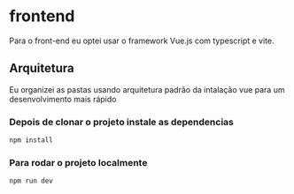 # frontend

Para o front-end eu optei usar o framework Vue.js com typescript e vite.

## Arquitetura

Eu organizei as pastas usando arquitetura padrão da intalação vue para um desenvolvimento mais rápido

### Depois de clonar o projeto instale as dependencias

```sh
npm install
```

### Para rodar o projeto localmente

```sh
npm run dev
```
